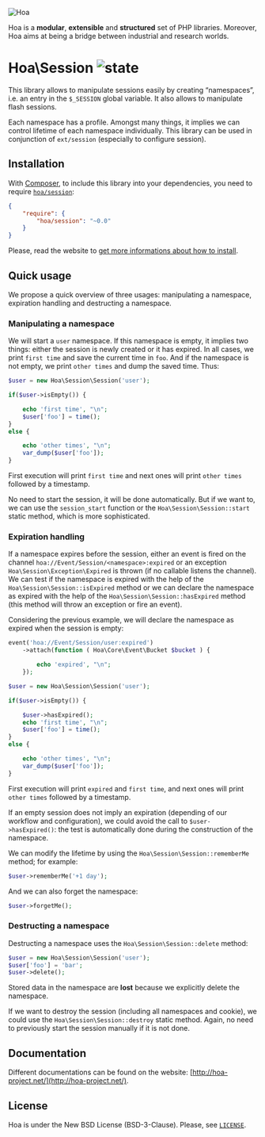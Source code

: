 ![Hoa](http://static.hoa-project.net/Image/Hoa_small.png)

Hoa is a **modular**, **extensible** and **structured** set of PHP libraries.
Moreover, Hoa aims at being a bridge between industrial and research worlds.

# Hoa\Session ![state](http://central.hoa-project.net/State/Session)

This library allows to manipulate sessions easily by creating “namespaces”, i.e.
an entry in the `$_SESSION` global variable. It also allows to manipulate flash
sessions.

Each namespace has a profile. Amongst many things, it implies we can control
lifetime of each namespace individually. This library can be used in conjunction
of `ext/session` (especially to configure session).

## Installation

With [Composer](http://getcomposer.org/), to include this library into your
dependencies, you need to require
[`hoa/session`](https://packagist.org/packages/hoa/session):

```json
{
    "require": {
        "hoa/session": "~0.0"
    }
}
```

Please, read the website to [get more informations about how to
install](http://hoa-project.net/Source.html).

## Quick usage

We propose a quick overview of three usages: manipulating a namespace,
expiration handling and destructing a namespace.

### Manipulating a namespace

We will start a `user` namespace. If this namespace is empty, it implies two
things: either the session is newly created or it has expired. In all cases, we
print `first time` and save the current time in `foo`. And if the namespace is
not empty, we print `other times` and dump the saved time. Thus:

```php
$user = new Hoa\Session\Session('user');

if($user->isEmpty()) {

    echo 'first time', "\n";
    $user['foo'] = time();
}
else {

    echo 'other times', "\n";
    var_dump($user['foo']);
}
```

First execution will print `first time` and next ones will print `other times`
followed by a timestamp.

No need to start the session, it will be done automatically. But if we want to,
we can use the `session_start` function or the `Hoa\Session\Session::start`
static method, which is more sophisticated.

### Expiration handling

If a namespace expires before the session, either an event is fired on the
channel `hoa://Event/Session/<namespace>:expired` or an exception
`Hoa\Session\Exception\Expired` is thrown (if no callable listens the channel).
We can test if the namespace is expired with the help of the
`Hoa\Session\Session::isExpired` method or we can declare the namespace as
expired with the help of the `Hoa\Session\Session::hasExpired` method (this
method will throw an exception or fire an event).

Considering the previous example, we will declare the namespace as expired when
the session is empty:

```php
event('hoa://Event/Session/user:expired')
    ->attach(function ( Hoa\Core\Event\Bucket $bucket ) {

        echo 'expired', "\n";
    });

$user = new Hoa\Session\Session('user');

if($user->isEmpty()) {

    $user->hasExpired();
    echo 'first time', "\n";
    $user['foo'] = time();
}
else {

    echo 'other times', "\n";
    var_dump($user['foo']);
}
```

First execution will print `expired` and `first time`, and next ones will print
`other times` followed by a timestamp.

If an empty session does not imply an expiration (depending of our workflow and
configuration), we could avoid the call to `$user->hasExpired()`: the test is
automatically done during the construction of the namespace.

We can modify the lifetime by using the `Hoa\Session\Session::rememberMe`
method; for example:

```php
$user->rememberMe('+1 day');
```

And we can also forget the namespace:

```php
$user->forgetMe();
```

### Destructing a namespace

Destructing a namespace uses the `Hoa\Session\Session::delete` method:

```php
$user = new Hoa\Session\Session('user');
$user['foo'] = 'bar';
$user->delete();
```

Stored data in the namespace are **lost** because we explicitly delete the
namespace.

If we want to destroy the session (including all namespaces and cookie), we
could use the `Hoa\Session\Session::destroy` static method. Again, no need to
previously start the session manually if it is not done.

## Documentation

Different documentations can be found on the website:
[http://hoa-project.net/](http://hoa-project.net/).

## License

Hoa is under the New BSD License (BSD-3-Clause). Please, see
[`LICENSE`](http://hoa-project.net/LICENSE).

